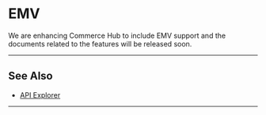 # EMV

We are enhancing Commerce Hub to include EMV support and the documents related to the features will be released soon.

---

## See Also

- [API Explorer](../api/?type=post&path=/payments/v1/charges)

---